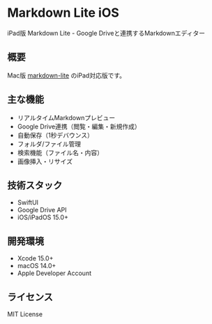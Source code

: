 # Markdown Lite iOS

iPad版 Markdown Lite - Google Driveと連携するMarkdownエディター

## 概要

Mac版 [markdown-lite](https://github.com/TMrev-z/markdown-lite) のiPad対応版です。

## 主な機能

- リアルタイムMarkdownプレビュー
- Google Drive連携（閲覧・編集・新規作成）
- 自動保存（1秒デバウンス）
- フォルダ/ファイル管理
- 検索機能（ファイル名・内容）
- 画像挿入・リサイズ

## 技術スタック

- SwiftUI
- Google Drive API
- iOS/iPadOS 15.0+

## 開発環境

- Xcode 15.0+
- macOS 14.0+
- Apple Developer Account

## ライセンス

MIT License
